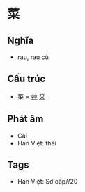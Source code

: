 # 菜

## Nghĩa

* rau, rau củ

## Cấu trúc
* 菜 = [艸](艸.md) [采](采.md)

## Phát âm

* Cài
* Hán Việt: thái

## Tags
* Hán Việt: Sơ cấp//20

<script>window.HANZI_FIELD='菜';</script>
